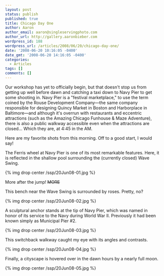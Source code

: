 ```yaml
---
layout: post
status: publish
published: true
title: Chicago Day One
author: Aaron
author_email: aaron@singleservingphoto.com
author_url: http://gallery.aaronbieber.com
wordpress_id: 188
wordpress_url: /articles/2008/06/20/chicago-day-one/
date: '2008-06-20 10:16:05 -0400'
date_gmt: '2008-06-20 14:16:05 -0400'
categories:
  - Articles
tags: []
comments: []
---
```


Our workshop has yet to officially begin, but that doesn't stop us from getting
up well before dawn and catching a taxi down to Navy Pier to get some shooting
in. Navy Pier is a "festival marketplace," to use the term coined by the Rouse
Development Company—the same company responsible for designing Quincy Market in
Boston and Harborplace in Baltimore—and although it's overrun with restaurants
and eccentric attractions (such as the Amazing Chicago Funhouse & Maze
Adventure), there is also a public walkway accessible even when the attractions
are closed... Which they are, at 4:45 in the AM.

Here are my favorite shots from this morning. Off to a good start, I would say!

The Ferris wheel at Navy Pier is one of its most remarkable features.  Here, it
is reflected in the shallow pool surrounding the (currently closed) Wave Swing.

{% img drop center /ssp/20Jun08-01.jpg %}

More after the jump! ~~MORE~~

This bench near the Wave Swing is surrounded by roses. Pretty, no?

{% img drop center /ssp/20Jun08-02.jpg %}

A sculptural anchor stands at the tip of Navy Pier, which was named in honor of
its service to the Navy during World War II. Previously it had been known simply
as Municipal Pier #2.

{% img drop center /ssp/20Jun08-03.jpg %}

This switchback walkway caught my eye with its angles and contrasts.

{% img drop center /ssp/20Jun08-04.jpg %}

Finally, a cityscape is hovered over in the dawn hours by a nearly full moon.

{% img drop center /ssp/20Jun08-05.jpg %}

